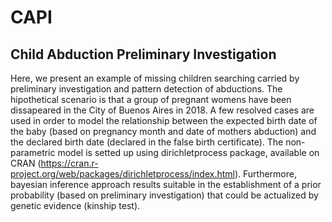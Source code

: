 # CAPI
## Child Abduction Preliminary Investigation
Here, we present an example of missing children searching carried by preliminary investigation and pattern detection of abductions. The hipothetical scenario is that a group of pregnant womens have been dissapeared in the City of Buenos Aires in 2018. A few resolved cases are used in order to model the relationship between the expected birth date of the baby (based on pregnancy month and date of mothers abduction) and the declared birth date (declared in the false birth certificate).
The non-parametric model is setted up using dirichletprocess package, available on CRAN (https://cran.r-project.org/web/packages/dirichletprocess/index.html). Furthermore, bayesian inference approach results suitable in the establishment of a prior probability (based on preliminary investigation) that could be actualized by genetic evidence (kinship test).
